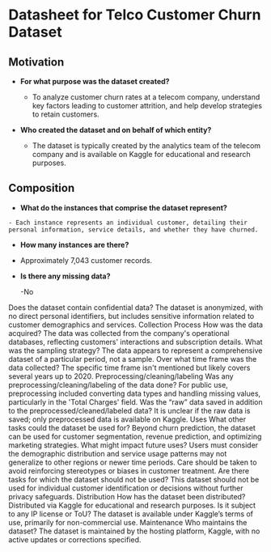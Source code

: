 # Datasheet for Telco Customer Churn Dataset
## Motivation

   * **For what purpose was the dataset created?**

     - To analyze customer churn rates at a telecom company, understand key factors leading to customer attrition, and help develop strategies to retain customers.
  
   * **Who created the dataset and on behalf of which entity?**

     - The dataset is typically created by the analytics team of the telecom company and is available on Kaggle for educational and research purposes.

## Composition

   * **What do the instances that comprise the dataset represent?**
   
    - Each instance represents an individual customer, detailing their personal information, service details, and whether they have churned.
    
   * **How many instances are there?**
   
  - Approximately 7,043 customer records.
    
   * **Is there any missing data?**

     -No

Does the dataset contain confidential data?
The dataset is anonymized, with no direct personal identifiers, but includes sensitive information related to customer demographics and services.
Collection Process
How was the data acquired?
The data was collected from the company's operational databases, reflecting customers' interactions and subscription details.
What was the sampling strategy?
The data appears to represent a comprehensive dataset of a particular period, not a sample.
Over what time frame was the data collected?
The specific time frame isn't mentioned but likely covers several years up to 2020.
Preprocessing/cleaning/labeling
Was any preprocessing/cleaning/labeling of the data done?
For public use, preprocessing included converting data types and handling missing values, particularly in the 'Total Charges' field.
Was the “raw” data saved in addition to the preprocessed/cleaned/labeled data?
It is unclear if the raw data is saved; only preprocessed data is available on Kaggle.
Uses
What other tasks could the dataset be used for?
Beyond churn prediction, the dataset can be used for customer segmentation, revenue prediction, and optimizing marketing strategies.
What might impact future uses?
Users must consider the demographic distribution and service usage patterns may not generalize to other regions or newer time periods. Care should be taken to avoid reinforcing stereotypes or biases in customer treatment.
Are there tasks for which the dataset should not be used?
This dataset should not be used for individual customer identification or decisions without further privacy safeguards.
Distribution
How has the dataset been distributed?
Distributed via Kaggle for educational and research purposes.
Is it subject to any IP license or ToU?
The dataset is available under Kaggle’s terms of use, primarily for non-commercial use.
Maintenance
Who maintains the dataset?
The dataset is maintained by the hosting platform, Kaggle, with no active updates or corrections specified.

